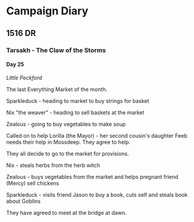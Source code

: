 # Campaign Diary

## 1516 DR

### Tarsakh - The Claw of the Storms

#### Day 25

*Little Peckford* 



The last Everything Market of the month.

Sparkleduck - heading to market to buy strings for basket

Nix "the weaver" - heading to sell baskets at the market

Zealous - going to buy vegetables to make soup

Called on to help Lorilla (the Mayor) - her second cousin's daughter Feeb needs their help in Mossdeep. They agree to help. 

They all decide to go to the market for provisions.

Nix - steals herbs from the herb witch

Zealous - buys vegetables from the market and helps pregnant friend (Mercy) sell chickens

Sparkleduck - visits friend Jason to buy a book, cuts self and steals book about Goblins

They have agreed to meet at the bridge at dawn. 
